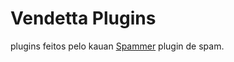 # Vendetta Plugins
plugins feitos pelo kauan [Spammer](https://kauannre.github.io/plugin/spammer/) plugin de spam.


